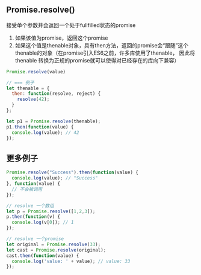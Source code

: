 
## Promise.resolve()
接受单个参数并会返回一个处于fullfilled状态的promise

1. 如果该值为promise，返回这个promise
2. 如果这个值是thenable对象，具有then方法，返回的promise会“跟随”这个thenable的对象（在promise引入ES6之前，许多库使用了thenable， 因此将thenable 转换为正规的promise就可以使得对已经存在的库向下兼容）
```js
Promise.resolve(value)

// === 例子
let thenable = {
  then: function(resolve, reject) {
    resolve(42);
  }
};

let p1 = Promise.resolve(thenable);
p1.then(function(value) {
  console.log(value); // 42
});
```

## 更多例子
```js
Promise.resolve("Success").then(function(value) {
  console.log(value); // "Success"
}, function(value) {
  // 不会被调用
});

// resolve 一个数组
let p = Promise.resolve([1,2,3]);
p.then(function(v) {
  console.log(v[0]); // 1
});

// resolve 一个promise
let original = Promise.resolve(33);
let cast = Promise.resolve(original);
cast.then(function(value) {
  console.log('value: ' + value); // value: 33
});

```